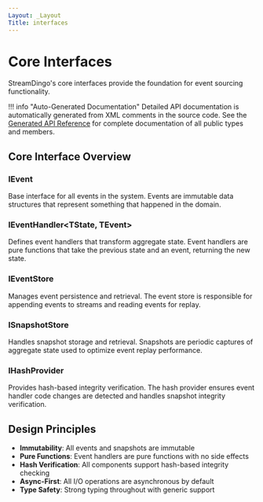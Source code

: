 ```yaml
---
Layout: _Layout
Title: interfaces
---
```

# Core Interfaces

StreamDingo's core interfaces provide the foundation for event sourcing functionality.

!!! info "Auto-Generated Documentation"
    Detailed API documentation is automatically generated from XML comments in the source code. 
    See the [Generated API Reference](generated/index.html) for complete documentation of all public types and members.

## Core Interface Overview

### IEvent
Base interface for all events in the system. Events are immutable data structures that represent something that happened in the domain.

### IEventHandler<TState, TEvent>
Defines event handlers that transform aggregate state. Event handlers are pure functions that take the previous state and an event, returning the new state.

### IEventStore
Manages event persistence and retrieval. The event store is responsible for appending events to streams and reading events for replay.

### ISnapshotStore  
Handles snapshot storage and retrieval. Snapshots are periodic captures of aggregate state used to optimize event replay performance.

### IHashProvider
Provides hash-based integrity verification. The hash provider ensures event handler code changes are detected and handles snapshot integrity verification.

## Design Principles

- **Immutability**: All events and snapshots are immutable
- **Pure Functions**: Event handlers are pure functions with no side effects
- **Hash Verification**: All components support hash-based integrity checking
- **Async-First**: All I/O operations are asynchronous by default
- **Type Safety**: Strong typing throughout with generic support
